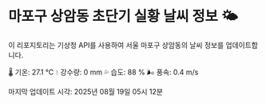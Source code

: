 
# 마포구 상암동 초단기 실황 날씨 정보 🌤️

이 리포지토리는 기상청 API를 사용하여 서울 마포구 상암동의 날씨 정보를 업데이트합니다. 

🌡️ 기온: 27.1 ℃
💧 강수량: 0 mm
💦 습도: 88 %
🌬️ 풍속: 0.4 m/s

마지막 업데이트 시각: 2025년 08월 19일 05시 12분    
